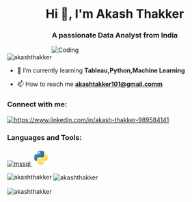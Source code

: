 <h1 align="center">Hi 👋, I'm Akash Thakker</h1>
<h3 align="center">A passionate Data Analyst from India</h3>

<img align="right" alt="Coding" width="400" src="https://fairchanceforcrm.com/wp-content/uploads/2021/01/sales-manager-openings.gif">


<p align="left"> <img src="https://komarev.com/ghpvc/?username=akashthakker&label=Profile%20views&color=0e75b6&style=flat" alt="akashthakker" /> </p>

- 🌱 I’m currently learning **Tableau,Python,Machine Learning**

- 📫 How to reach me **akashtakker101@gmail.comm**

<h3 align="left">Connect with me:</h3>
<p align="left">
<a href="https://linkedin.com/in/https://www.linkedin.com/in/akash-thakker-989584141" target="blank"><img align="center" src="https://raw.githubusercontent.com/rahuldkjain/github-profile-readme-generator/master/src/images/icons/Social/linked-in-alt.svg" alt="https://www.linkedin.com/in/akash-thakker-989584141" height="30" width="40" /></a>
</p>

<h3 align="left">Languages and Tools:</h3>
<p align="left"> <a href="https://www.microsoft.com/en-us/sql-server" target="_blank" rel="noreferrer"> <img src="https://www.svgrepo.com/show/303229/microsoft-sql-server-logo.svg" alt="mssql" width="40" height="40"/> </a> <a href="https://www.python.org" target="_blank" rel="noreferrer"> <img src="https://raw.githubusercontent.com/devicons/devicon/master/icons/python/python-original.svg" alt="python" width="40" height="40"/> </a> </p>

<p><img align="left" src="https://github-readme-stats.vercel.app/api/top-langs?username=akashthakker&show_icons=true&locale=en&layout=compact" alt="akashthakker" /></p>

<p>&nbsp;<img align="center" src="https://github-readme-stats.vercel.app/api?username=akashthakker&show_icons=true&locale=en" alt="akashthakker" /></p>

<p><img align="center" src="https://github-readme-streak-stats.herokuapp.com/?user=akashthakker&" alt="akashthakker" /></p>
